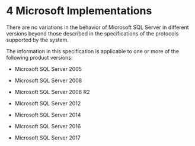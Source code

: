 <html dir="LTR" xmlns:mshelp="http://msdn.microsoft.com/mshelp" xmlns:ddue="http://ddue.schemas.microsoft.com/authoring/2003/5" xmlns:xlink="http://www.w3.org/1999/xlink" xmlns:tool="http://www.microsoft.com/tooltip">
    <head>
        <meta http-equiv="Content-Type" content="text/html; CHARSET=utf-8"></meta>
        <meta name="save" content="history"></meta>
        <title>4 Microsoft Implementations</title>
        <xml>
            <mshelp:toctitle title="4 Microsoft Implementations"></mshelp:toctitle>
            <mshelp:rltitle title="[MS-SSSO]: Microsoft Implementations"></mshelp:rltitle>
            <mshelp:keyword index="A" term="ef572ed5-2e0f-4dfa-958c-2c5812422e6e"></mshelp:keyword>
            <mshelp:attr name="DCSext.ContentType" value="open specification"></mshelp:attr>
            <mshelp:attr name="AssetID" value="ef572ed5-2e0f-4dfa-958c-2c5812422e6e"></mshelp:attr>
            <mshelp:attr name="TopicType" value="kbRef"></mshelp:attr>
            <mshelp:attr name="DCSext.Title" value="[MS-SSSO]: Microsoft Implementations" />
        </xml>
    </head>
    <body>
        <div id="header">
            <h1 class="heading">4 Microsoft Implementations</h1>
        </div>
        <div id="mainSection">
            <div id="mainBody">
                <div id="allHistory" class="saveHistory"></div>
                <div id="sectionSection0" class="section" name="collapseableSection">
                    

<p>There are no variations in the behavior of Microsoft SQL
Server in different versions beyond those described in the specifications of
the protocols supported by the system.</p>

<p>The information in this specification is applicable to one
or more of the following product versions:</p>

<ul><li><p><span><span> 
</span></span>Microsoft SQL Server 2005</p>

</li><li><p><span><span> 
</span></span>Microsoft SQL Server 2008</p>

</li><li><p><span><span> 
</span></span>Microsoft SQL Server 2008 R2</p>

</li><li><p><span><span> 
</span></span>Microsoft SQL Server 2012</p>

</li><li><p><span><span> 
</span></span>Microsoft SQL Server 2014</p>

</li><li><p><span><span> 
</span></span>Microsoft SQL Server 2016</p>

</li><li><p><span><span> 
</span></span>Microsoft SQL Server 2017</p>

</li></ul>
                </div>
            </div>
        </div>
    </body>
</html>